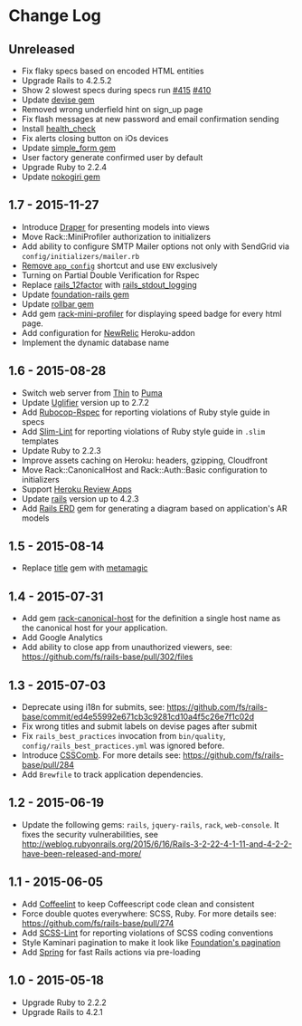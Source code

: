 # Change Log

## Unreleased

- Fix flaky specs based on encoded HTML entities
- Upgrade Rails to 4.2.5.2
- Show 2 slowest specs during specs run [#415](https://github.com/fs/rails-base/pull/415) [#410](https://github.com/fs/rails-base/pull/410/files)
- Update [devise gem](https://github.com/plataformatec/devise)
- Removed wrong underfield hint on sign_up page
- Fix flash messages at new password and email confirmation sending
- Install [health_check](https://github.com/ianheggie/health_check)
- Fix alerts closing button on iOs devices
- Update [simple_form gem](https://github.com/plataformatec/simple_form)
- User factory generate confirmed user by default
- Upgrade Ruby to 2.2.4
- Update [nokogiri gem](https://github.com/sparklemotion/nokogiri)

## 1.7 - 2015-11-27

- Introduce [Draper](https://github.com/drapergem/draper) for presenting models into views
- Move Rack::MiniProfiler authorization to initializers
- Add ability to configure SMTP Mailer options not only with SendGrid via `config/initializers/mailer.rb`
- [Remove `app_config`](https://github.com/fs/rails-base/pull/342) shortcut and use `ENV` exclusively
- Turning on Partial Double Verification for Rspec
- Replace [rails_12factor](https://github.com/heroku/rails_12factor) with [rails_stdout_logging](https://github.com/heroku/rails_stdout_logging)
- Update [foundation-rails gem](https://github.com/zurb/foundation-rails)
- Update [rollbar gem](https://github.com/rollbar/rollbar-gem)
- Add gem [rack-mini-profiler](https://github.com/MiniProfiler/rack-mini-profiler) for displaying speed badge for every html page.
- Add configuration for [NewRelic](https://devcenter.heroku.com/articles/newrelic) Heroku-addon
- Implement the dynamic database name

## 1.6 - 2015-08-28

- Switch web server from [Thin](https://github.com/macournoyer/thin) to [Puma](https://github.com/puma/puma)
- Update [Uglifier](https://github.com/lautis/uglifier) version up to 2.7.2
- Add [Rubocop-Rspec](https://github.com/nevir/rubocop-rspec) for reporting violations of Ruby style guide in specs
- Add [Slim-Lint](https://github.com/sds/slim-lint) for reporting violations of Ruby style guide in `.slim` templates
- Update Ruby to 2.2.3
- Improve assets caching on Heroku: headers, gzipping, Cloudfront
- Move Rack::CanonicalHost and Rack::Auth::Basic configuration to initializers
- Support [Heroku Review Apps](https://devcenter.heroku.com/articles/github-integration#review-apps)
- Update [rails](https://github.com/rails/rails) version up to 4.2.3
- Add [Rails ERD](https://github.com/voormedia/rails-erd) gem for generating a diagram based on application's AR models

## 1.5 - 2015-08-14

- Replace [title](https://github.com/calebthompson/title) gem with [metamagic](https://github.com/lassebunk/metamagic)

## 1.4 - 2015-07-31

- Add gem [rack-canonical-host](https://github.com/tylerhunt/rack-canonical-host) for the definition a single host name as the canonical host for your application.
- Add Google Analytics
- Add ability to close app from unauthorized viewers, see: https://github.com/fs/rails-base/pull/302/files

## 1.3 - 2015-07-03

- Deprecate using i18n for submits, see: https://github.com/fs/rails-base/commit/ed4e55992e671cb3c9281cd10a4f5c26e7f1c02d
- Fix wrong titles and submit labels on devise pages after submit
- Fix `rails_best_practices` invocation from `bin/quality`, `config/rails_best_practices.yml` was ignored before.
- Introduce [CSSComb](https://github.com/csscomb/csscomb.js). For more details see: https://github.com/fs/rails-base/pull/284
- Add `Brewfile` to track application dependencies.

## 1.2 - 2015-06-19

- Update the following gems: `rails`, `jquery-rails`, `rack`, `web-console`. It fixes the security vulnerabilities, see http://weblog.rubyonrails.org/2015/6/16/Rails-3-2-22-4-1-11-and-4-2-2-have-been-released-and-more/

## 1.1 - 2015-06-05

- Add [Coffeelint](https://github.com/zmbush/coffeelint-ruby) to keep Coffeescript code clean and consistent
- Force double quotes everywhere: SCSS, Ruby. For more details see: https://github.com/fs/rails-base/pull/274
- Add [SCSS-Lint](https://github.com/brigade/scss-lint) for reporting violations of SCSS coding conventions
- Style Kaminari pagination to make it look like [Foundation's pagination](http://foundation.zurb.com/docs/v/4.3.2/components/pagination.html)
- Add [Spring](https://github.com/rails/spring) for fast Rails actions via pre-loading

## 1.0 - 2015-05-18

- Upgrade Ruby to 2.2.2
- Upgrade Rails to 4.2.1
